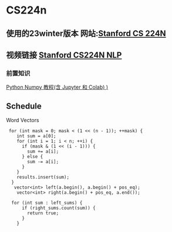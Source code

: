 # CS224n

## 使用的23winter版本 网站:[Stanford CS 224N](https://web.stanford.edu/class/archive/cs/cs224n/cs224n.1234/)

## 视频链接 [Stanford CS224N NLP](https://www.bilibili.com/video/BV1U5RNYgEfp/)

### **前置知识**

[Python Numpy 教程(含 Jupyter 和 Colab) )](https://cs231n.github.io/python-numpy-tutorial/)

## Schedule

Word Vectors

```
 for (int mask = 0; mask < (1 << (n - 1)); ++mask) {
    int sum = a[0];
    for (int i = 1; i < n; ++i) {
      if (mask & (1 << (i - 1))) {
        sum += a[i];
      } else {
        sum -= a[i];
      }
    }
    results.insert(sum);
  }
   vector<int> left(a.begin(), a.begin() + pos_eq);
    vector<int> right(a.begin() + pos_eq, a.end());

  for (int sum : left_sums) {
      if (right_sums.count(sum)) {
        return true;
      }
    }
```



